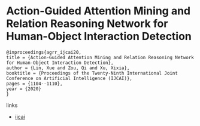 # Action-Guided Attention Mining and Relation Reasoning Network for Human-Object Interaction Detection

```
@inproceedings{agrr_ijcai20,
title = {Action-Guided Attention Mining and Relation Reasoning Network for Human-Object Interaction Detection},
author = {Lin, Xue and Zou, Qi and Xu, Xixia},
booktitle = {Proceedings of the Twenty-Ninth International Joint Conference on Artificial Intelligence (IJCAI)},
pages = {1104--1110},
year = {2020}
}
```

links
- [ijcai](https://www.ijcai.org/Proceedings/2020/154)
